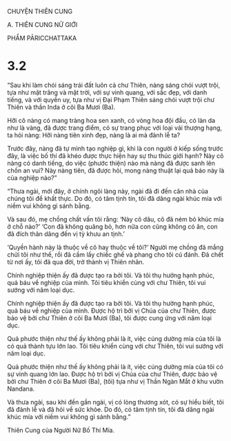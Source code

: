 CHUYỆN THIÊN CUNG

A. THIÊN CUNG NỮ GIỚI

PHẨM PĀRICCHATTAKA

# 3.2

“Sau khi làm chói sáng trái đất luôn cả chư Thiên, nàng sáng chói vượt trội, tựa như mặt trăng và mặt trời, với sự vinh quang, với sắc đẹp, với danh tiếng, và với quyền uy, tựa như vị Đại Phạm Thiên sáng chói vượt trội chư Thiên và thần Inda ở cõi Ba Mươi (Ba).

Hỡi cô nàng có mang tràng hoa sen xanh, có vòng hoa đội đầu, có làn da như là vàng, đã được trang điểm, có sự trang phục với loại vải thượng hạng, ta hỏi nàng: Hỡi nàng tiên xinh đẹp, nàng là ai mà đảnh lễ ta?

Trước đây, nàng đã tự mình tạo nghiệp gì, khi là con người ở kiếp sống trước đây, là việc bố thí đã khéo được thực hiện hay sự thu thúc giới hạnh? Này cô nàng có danh tiếng, do việc (phước thiện) nào mà nàng đã được sanh lên chốn an vui? Này nàng tiên, đã được hỏi, mong nàng thuật lại quả báo này là của nghiệp nào?”

“Thưa ngài, mới đây, ở chính ngôi làng này, ngài đã đi đến căn nhà của chúng tôi để khất thực. Do đó, có tâm tịnh tín, tôi đã dâng ngài khúc mía với niềm vui không gì sánh bằng.

Và sau đó, mẹ chồng chất vấn tôi rằng: ‘Này cô dâu, cô đã ném bỏ khúc mía ở chỗ nào?’ ‘Con đã không quăng bỏ, hơn nữa con cũng không có ăn, con đã đích thân dâng đến vị tỳ khưu an tịnh.’

‘Quyền hành này là thuộc về cô hay thuộc về tôi?’ Người mẹ chồng đã mắng chửi tôi như thế, rồi đã cầm lấy chiếc ghế và phang cho tôi cú đánh. Đã chết từ nơi ấy, tôi đã qua đời, trở thành vị Thiên nhân.

Chính nghiệp thiện ấy đã được tạo ra bởi tôi. Và tôi thụ hưởng hạnh phúc, quả báu về nghiệp của mình. Tôi tiêu khiển cùng với chư Thiên, tôi vui sướng với năm loại dục.

Chính nghiệp thiện ấy đã được tạo ra bởi tôi. Và tôi thụ hưởng hạnh phúc, quả báu về nghiệp của mình. Được hộ trì bởi vị Chúa của chư Thiên, được bảo vệ bởi chư Thiên ở cõi Ba Mươi (Ba), tôi được cung ứng với năm loại dục.

Quả phước thiện như thế ấy không phải là ít, việc cúng dường mía của tôi là có quả thành tựu lớn lao. Tôi tiêu khiển cùng với chư Thiên, tôi vui sướng với năm loại dục.

Quả phước thiện như thế ấy không phải là ít, việc cúng dường mía của tôi có sự vinh quang lớn lao. Được hộ trì bởi vị Chúa của chư Thiên, được bảo vệ bởi chư Thiên ở cõi Ba Mươi (Ba), (tôi) tựa như vị Thần Ngàn Mắt ở khu vườn Nandana.

Và thưa ngài, sau khi đến gần ngài, vị có lòng thương xót, có sự hiểu biết, tôi đã đảnh lễ và đã hỏi về sức khỏe. Do đó, có tâm tịnh tín, tôi đã dâng ngài khúc mía với niềm vui không gì sánh bằng.”

Thiên Cung của Người Nữ Bố Thí Mía.

